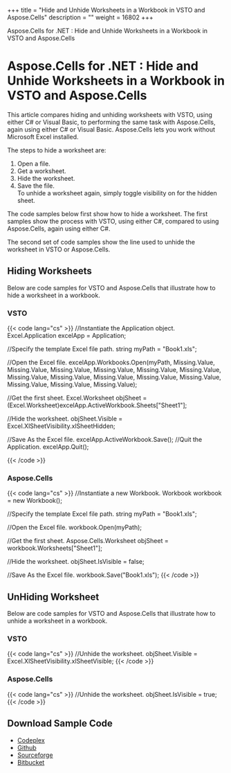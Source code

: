 +++
title = "Hide and Unhide Worksheets in a Workbook in VSTO and Aspose.Cells" 
description = "" 
weight = 16802 
+++

Aspose.Cells for .NET : Hide and Unhide Worksheets in a Workbook in VSTO and Aspose.Cells  

# Aspose.Cells for .NET : Hide and Unhide Worksheets in a Workbook in VSTO and Aspose.Cells


This article compares hiding and unhiding worksheets with VSTO, using either C# or Visual Basic, to performing the same task with Aspose.Cells, again using either C# or Visual Basic. Aspose.Cells lets you work without Microsoft Excel installed.

The steps to hide a worksheet are:

1.  Open a file.
2.  Get a worksheet.
3.  Hide the worksheet.
4.  Save the file.  
    To unhide a worksheet again, simply toggle visibility on for the hidden sheet.

The code samples below first show how to hide a worksheet. The first samples show the process with VSTO, using either C#, compared to using Aspose.Cells, again using either C#.

The second set of code samples show the line used to unhide the worksheet in VSTO or Aspose.Cells.

## Hiding Worksheets

Below are code samples for VSTO and Aspose.Cells that illustrate how to hide a worksheet in a workbook.

### VSTO

{{< code lang="cs" >}}
//Instantiate the Application object.
Excel.Application excelApp = Application;

//Specify the template Excel file path.
string myPath = "Book1.xls";

//Open the Excel file.
excelApp.Workbooks.Open(myPath, Missing.Value, Missing.Value,
Missing.Value, Missing.Value,
Missing.Value, Missing.Value,
Missing.Value, Missing.Value,
Missing.Value, Missing.Value,
Missing.Value, Missing.Value,
Missing.Value, Missing.Value);

//Get the first sheet.
Excel.Worksheet objSheet = (Excel.Worksheet)excelApp.ActiveWorkbook.Sheets["Sheet1"];

//Hide the worksheet.
objSheet.Visible = Excel.XlSheetVisibility.xlSheetHidden;

//Save As the Excel file.
excelApp.ActiveWorkbook.Save();
//Quit the Application.
excelApp.Quit();

{{< /code >}}

### Aspose.Cells

{{< code lang="cs" >}}
//Instantiate a new Workbook.
Workbook workbook = new Workbook();

//Specify the template Excel file path.
string myPath = "Book1.xls";

//Open the Excel file.
workbook.Open(myPath);

//Get the first sheet.
Aspose.Cells.Worksheet objSheet = workbook.Worksheets["Sheet1"];

//Hide the worksheet.
objSheet.IsVisible = false;

//Save As the Excel file.
workbook.Save("Book1.xls");
{{< /code >}}

## UnHiding Worksheet

Below are code samples for VSTO and Aspose.Cells that illustrate how to unhide a worksheet in a workbook.

### VSTO

{{< code lang="cs" >}}
//Unhide the worksheet.
	objSheet.Visible = Excel.XlSheetVisibility.xlSheetVisible;
{{< /code >}}

### Aspose.Cells

{{< code lang="cs" >}}
//Unhide the worksheet.
objSheet.IsVisible = true;
{{< /code >}}

## Download Sample Code

*   [Codeplex](https://asposevsto.codeplex.com/downloads/get/1459780)
*   [Github](https://github.com/asposemarketplace/Aspose_for_VSTO/releases/download/Aspose.Cells1.1/Hide.and.Unhide.Worksheets.in.a.Workbook.Aspose.Cells.zip)
*   [Sourceforge](https://sourceforge.net/projects/asposevsto/files/Aspose.Cells%20Vs%20VSTO%20Excel/Hide%20and%20Unhide%20Worksheets%20in%20a%20Workbook%20(Aspose.Cells).zip/download)
*   [Bitbucket](https://bitbucket.org/asposemarketplace/aspose-for-vsto/downloads/Hide%20and%20Unhide%20Worksheets%20in%20a%20Workbook%20(Aspose.Cells).zip)

